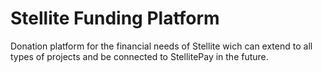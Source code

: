 # Stellite Funding Platform

Donation platform for the financial needs of Stellite wich can extend to all types of projects and be connected to StellitePay in the future.
